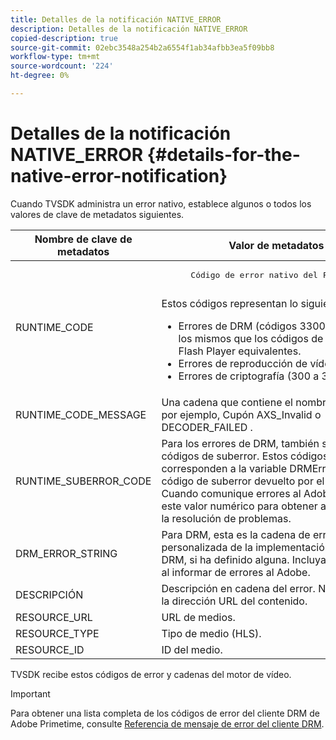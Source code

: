 ```yaml
---
title: Detalles de la notificación NATIVE_ERROR
description: Detalles de la notificación NATIVE_ERROR
copied-description: true
source-git-commit: 02ebc3548a254b2a6554f1ab34afbb3ea5f09bb8
workflow-type: tm+mt
source-wordcount: '224'
ht-degree: 0%

---
```


# Detalles de la notificación NATIVE_ERROR {#details-for-the-native-error-notification}

Cuando TVSDK administra un error nativo, establece algunos o todos los valores de clave de metadatos siguientes.

<table id="table_86A21619515B435DBB65DC4DFBB64B29"> 
 <thead> 
  <tr> 
   <th colname="col1" class="entry"> Nombre de clave de metadatos </th> 
   <th colname="col2" class="entry"> Valor de metadatos </th> 
  </tr> 
 </thead>
 <tbody> 
  <tr> 
   <td colname="col1"> <span class="codeph"> RUNTIME_CODE </span> </td> 
   <td colname="col2"> 
    <pre>
      Código de error nativo del Flash Player. 
    </pre> Estos códigos representan lo siguiente: 
    <ul id="ul_330C626DE27B45A09E8851CC24768A07"> 
     <li id="li_0845A9BBB55545BDB49BD4F4802C0E54">Errores de DRM (códigos 3300 a 3367). Son los mismos que los códigos de error de Flash Player equivalentes. </li> 
     <li id="li_98A571480C154CF0AE1DC101FF0834C4">Errores de reproducción de vídeo (-1 a 89). </li> 
     <li id="li_D7C19955DEF94DA88B822C8C57D6D2F4">Errores de criptografía (300 a 307). </li> 
    </ul> </td> 
  </tr> 
  <tr> 
   <td colname="col1"> <span class="codeph"> RUNTIME_CODE_MESSAGE </span> </td> 
   <td colname="col2"> Una cadena que contiene el nombre del error; por ejemplo, <span class="codeph"> Cupón AXS_Invalid </span> o <span class="codeph"> DECODER_FAILED </span>. </td> 
  </tr> 
  <tr> 
   <td colname="col1"> <span class="codeph"> RUNTIME_SUBERROR_CODE </span> </td> 
   <td colname="col2"> Para los errores de DRM, también se devuelven códigos de suberror. Estos códigos corresponden a la variable <span class="codeph"> DRMErrorEvents </span> código de suberror devuelto por el Flash Player. Cuando comunique errores al Adobe, incluya este valor numérico para obtener asistencia en la resolución de problemas. </td> 
  </tr> 
  <tr> 
   <td colname="col1"> <span class="codeph"> DRM_ERROR_STRING </span> </td> 
   <td colname="col2"> Para DRM, esta es la cadena de error personalizada de la implementación del servidor DRM, si ha definido alguna. Incluya esto también al informar de errores al Adobe. </td> 
  </tr> 
  <tr> 
   <td colname="col1"> <span class="codeph"> DESCRIPCIÓN </span> </td> 
   <td colname="col2"> Descripción en cadena del error. Normalmente, la dirección URL del contenido. </td> 
  </tr> 
  <tr> 
   <td colname="col1"> <span class="codeph"> RESOURCE_URL </span> </td> 
   <td colname="col2"> URL de medios. </td> 
  </tr> 
  <tr> 
   <td colname="col1"> <span class="codeph"> RESOURCE_TYPE </span> </td> 
   <td colname="col2"> Tipo de medio (HLS). </td> 
  </tr> 
  <tr> 
   <td colname="col1"> <span class="codeph"> RESOURCE_ID </span> </td> 
   <td colname="col2"> ID del medio. </td> 
  </tr> 
 </tbody> 
</table>

TVSDK recibe estos códigos de error y cadenas del motor de vídeo.

>[!IMPORTANT]
>
>Para obtener una lista completa de los códigos de error del cliente DRM de Adobe Primetime, consulte [Referencia de mensaje de error del cliente DRM](https://helpx.adobe.com/content/dam/help/en/primetime/drm/drm_client_error_message_reference.pdf).
